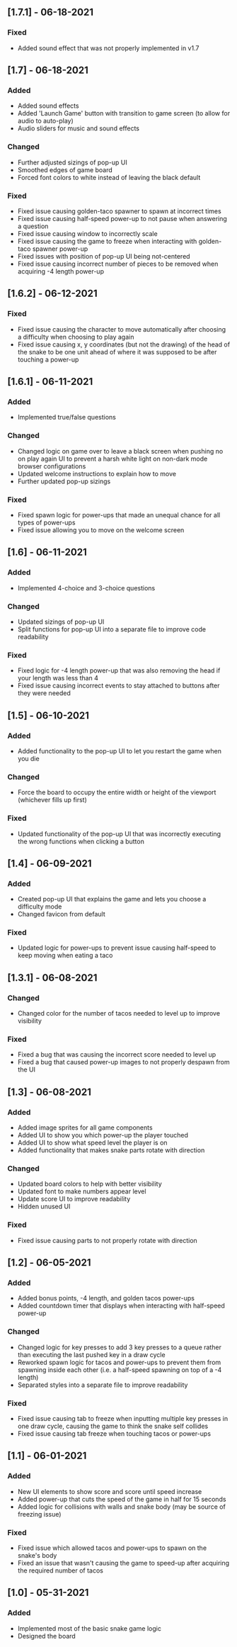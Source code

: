 ## [1.7.1] - 06-18-2021

### Fixed

-   Added sound effect that was not properly implemented in v1.7

## [1.7] - 06-18-2021

### Added

-   Added sound effects
-   Added 'Launch Game' button with transition to game screen (to allow for audio to auto-play)
-   Audio sliders for music and sound effects

### Changed

-   Further adjusted sizings of pop-up UI
-   Smoothed edges of game board
-   Forced font colors to white instead of leaving the black default

### Fixed

-   Fixed issue causing golden-taco spawner to spawn at incorrect times
-   Fixed issue causing half-speed power-up to not pause when answering a question
-   Fixed issue causing window to incorrectly scale
-   Fixed issue causing the game to freeze when interacting with golden-taco spawner power-up
-   Fixed issues with position of pop-up UI being not-centered
-   Fixed issue causing incorrect number of pieces to be removed when acquiring -4 length power-up

## [1.6.2] - 06-12-2021

### Fixed

-   Fixed issue causing the character to move automatically after choosing a difficulty when choosing to play again
-   Fixed issue causing x, y coordinates (but not the drawing) of the head of the snake to be one unit ahead of where it was supposed to be after touching a power-up

## [1.6.1] - 06-11-2021

### Added

-   Implemented true/false questions

### Changed

-   Changed logic on game over to leave a black screen when pushing no on play again UI to prevent a harsh white light on non-dark mode browser configurations
-   Updated welcome instructions to explain how to move
-   Further updated pop-up sizings

### Fixed

-   Fixed spawn logic for power-ups that made an unequal chance for all types of power-ups
-   Fixed issue allowing you to move on the welcome screen

## [1.6] - 06-11-2021

### Added

-   Implemented 4-choice and 3-choice questions

### Changed

-   Updated sizings of pop-up UI
-   Split functions for pop-up UI into a separate file to improve code readability

### Fixed

-   Fixed logic for -4 length power-up that was also removing the head if your length was less than 4
-   Fixed issue causing incorrect events to stay attached to buttons after they were needed

## [1.5] - 06-10-2021

### Added

-   Added functionality to the pop-up UI to let you restart the game when you die

### Changed

-   Force the board to occupy the entire width or height of the viewport (whichever fills up first)

### Fixed

-   Updated functionality of the pop-up UI that was incorrectly executing the wrong functions when clicking a button

## [1.4] - 06-09-2021

### Added

-   Created pop-up UI that explains the game and lets you choose a difficulty mode
-   Changed favicon from default

### Fixed

-   Updated logic for power-ups to prevent issue causing half-speed to keep moving when eating a taco

## [1.3.1] - 06-08-2021

### Changed

-   Changed color for the number of tacos needed to level up to improve visibility

### Fixed

-   Fixed a bug that was causing the incorrect score needed to level up
-   Fixed a bug that caused power-up images to not properly despawn from the UI

## [1.3] - 06-08-2021

### Added

-   Added image sprites for all game components
-   Added UI to show you which power-up the player touched
-   Added UI to show what speed level the player is on
-   Added functionality that makes snake parts rotate with direction

### Changed

-   Updated board colors to help with better visibility
-   Updated font to make numbers appear level
-   Update score UI to improve readability
-   Hidden unused UI

### Fixed

-   Fixed issue causing parts to not properly rotate with direction

## [1.2] - 06-05-2021

### Added

-   Added bonus points, -4 length, and golden tacos power-ups
-   Added countdown timer that displays when interacting with half-speed power-up

### Changed

-   Changed logic for key presses to add 3 key presses to a queue rather than executing the last pushed key in a draw cycle
-   Reworked spawn logic for tacos and power-ups to prevent them from spawning inside each other (i.e. a half-speed spawning on top of a -4 length)
-   Separated styles into a separate file to improve readability

### Fixed

-   Fixed issue causing tab to freeze when inputting multiple key presses in one draw cycle, causing the game to think the snake self collides
-   Fixed issue causing tab freeze when touching tacos or power-ups

## [1.1] - 06-01-2021

### Added

-   New UI elements to show score and score until speed increase
-   Added power-up that cuts the speed of the game in half for 15 seconds
-   Added logic for collisions with walls and snake body (may be source of freezing issue)

### Fixed

-   Fixed issue which allowed tacos and power-ups to spawn on the snake's body
-   Fixed an issue that wasn't causing the game to speed-up after acquiring the required number of tacos

## [1.0] - 05-31-2021

### Added

-   Implemented most of the basic snake game logic
-   Designed the board
